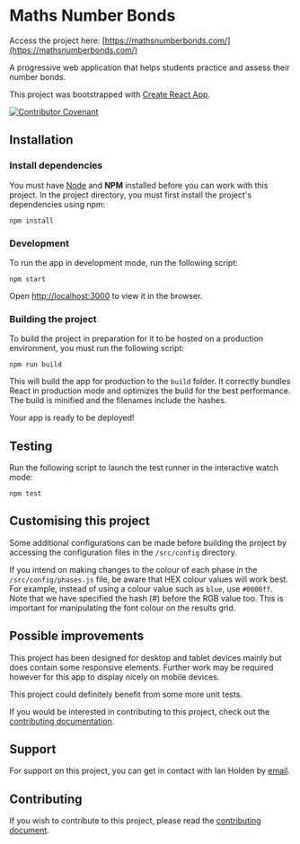 # Maths Number Bonds

Access the project here: [https://mathsnumberbonds.com/](https://mathsnumberbonds.com/)

A progressive web application that helps students practice and assess their number bonds.

This project was bootstrapped with [Create React App](https://github.com/facebook/create-react-app).

[![Contributor Covenant](https://img.shields.io/badge/Contributor%20Covenant-v2.0%20adopted-ff69b4.svg)](code_of_conduct.md)

## Installation

### Install dependencies

You must have [Node](https://nodejs.org/en/) and **NPM** installed before you can work with this project. In the project directory, you must first install the project's dependencies using npm:

`npm install`

### Development

To run the app in development mode, run the following script:

`npm start`

Open [http://localhost:3000](http://localhost:3000) to view it in the browser.

### Building the project

To build the project in preparation for it to be hosted on a production environment, you must run the following script:

`npm run build`

This will build the app for production to the `build` folder. It correctly bundles React in production mode and optimizes the build for the best performance. The build is minified and the filenames include the hashes.

Your app is ready to be deployed!

## Testing

Run the following script to launch the test runner in the interactive watch mode:

`npm test`

## Customising this project

Some additional configurations can be made before building the project by accessing the configuration files in the `/src/config` directory.

If you intend on making changes to the colour of each phase in the `/src/config/phases.js` file, be aware that HEX colour values will work best. For example, instead of using a colour value such as `blue`, use `#0000ff`. Note that we have specified the hash (#) before the RGB value too. This is important for manipulating the font colour on the results grid.

## Possible improvements

This project has been designed for desktop and tablet devices mainly but does contain some responsive elements. Further work may be required however for this app to display nicely on mobile devices.

This project could definitely benefit from some more unit tests.

If you would be interested in contributing to this project, check out the [contributing documentation](CONTRIBUTING.md).

## Support

For support on this project, you can get in contact with Ian Holden by [email](mailto:ianholdendev@outlook.com).

## Contributing

If you wish to contribute to this project, please read the [contributing document](CONTRIBUTING.md).